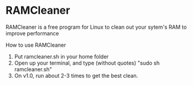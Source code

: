RAMCleaner
==========

RAMCleaner is a free program for Linux to clean out your sytem's RAM to improve performance

How to use RAMCleaner
1. Put ramcleaner.sh in your home folder
2. Open up your terminal, and type (without quotes) "sudo sh ramcleaner.sh"
3. On v1.0, run about 2-3 times to get the best clean.
